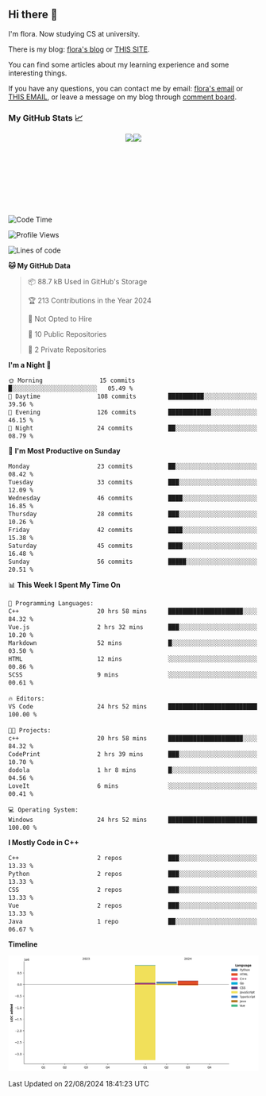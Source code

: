 ## Hi there 👋

I'm flora. Now studying CS at university. 

There is my blog: [flora's blog](https://florae006.github.io/) or [THIS SITE](https://dodolalorc.cn/). 

You can find some articles about my learning experience and some interesting things.

If you have any questions, you can contact me by email: [flora's email](mailto:chenflora124@gmail.com) or [THIS EMAIL](mailto:flora_chen2021@163.com), or leave a message on my blog through [comment board](https://florae006.github.io/comments/).

### My GitHub Stats 📈
<div style="display:flex;flex-direction:row;justify-content:center;">
  <img height="150" class="img" src="https://github-readme-stats.vercel.app/api?username=Florae006&count_private=true&show_icons=true&theme=graywhite&show_owner=true" />
  <img height="150" class="img" src="https://github-readme-stats.vercel.app/api/top-langs/?username=Florae006&layout=compact&theme=graywhite" />
</div>

<!--START_SECTION:waka-->
![Code Time](http://img.shields.io/badge/Code%20Time-193%20hrs%2047%20mins-blue)

![Profile Views](http://img.shields.io/badge/Profile%20Views-0-blue)

![Lines of code](https://img.shields.io/badge/From%20Hello%20World%20I%27ve%20Written-1.1%20million%20lines%20of%20code-blue)

**🐱 My GitHub Data** 

> 📦 88.7 kB Used in GitHub's Storage 
 > 
> 🏆 213 Contributions in the Year 2024
 > 
> 🚫 Not Opted to Hire
 > 
> 📜 10 Public Repositories 
 > 
> 🔑 2 Private Repositories 
 > 
**I'm a Night 🦉** 

```text
🌞 Morning                15 commits          █░░░░░░░░░░░░░░░░░░░░░░░░   05.49 % 
🌆 Daytime                108 commits         ██████████░░░░░░░░░░░░░░░   39.56 % 
🌃 Evening                126 commits         ████████████░░░░░░░░░░░░░   46.15 % 
🌙 Night                  24 commits          ██░░░░░░░░░░░░░░░░░░░░░░░   08.79 % 
```
📅 **I'm Most Productive on Sunday** 

```text
Monday                   23 commits          ██░░░░░░░░░░░░░░░░░░░░░░░   08.42 % 
Tuesday                  33 commits          ███░░░░░░░░░░░░░░░░░░░░░░   12.09 % 
Wednesday                46 commits          ████░░░░░░░░░░░░░░░░░░░░░   16.85 % 
Thursday                 28 commits          ███░░░░░░░░░░░░░░░░░░░░░░   10.26 % 
Friday                   42 commits          ████░░░░░░░░░░░░░░░░░░░░░   15.38 % 
Saturday                 45 commits          ████░░░░░░░░░░░░░░░░░░░░░   16.48 % 
Sunday                   56 commits          █████░░░░░░░░░░░░░░░░░░░░   20.51 % 
```


📊 **This Week I Spent My Time On** 

```text
💬 Programming Languages: 
C++                      20 hrs 58 mins      █████████████████████░░░░   84.32 % 
Vue.js                   2 hrs 32 mins       ███░░░░░░░░░░░░░░░░░░░░░░   10.20 % 
Markdown                 52 mins             █░░░░░░░░░░░░░░░░░░░░░░░░   03.50 % 
HTML                     12 mins             ░░░░░░░░░░░░░░░░░░░░░░░░░   00.86 % 
SCSS                     9 mins              ░░░░░░░░░░░░░░░░░░░░░░░░░   00.61 % 

🔥 Editors: 
VS Code                  24 hrs 52 mins      █████████████████████████   100.00 % 

🐱‍💻 Projects: 
c++                      20 hrs 58 mins      █████████████████████░░░░   84.32 % 
CodePrint                2 hrs 39 mins       ███░░░░░░░░░░░░░░░░░░░░░░   10.70 % 
dodola                   1 hr 8 mins         █░░░░░░░░░░░░░░░░░░░░░░░░   04.56 % 
LoveIt                   6 mins              ░░░░░░░░░░░░░░░░░░░░░░░░░   00.41 % 

💻 Operating System: 
Windows                  24 hrs 52 mins      █████████████████████████   100.00 % 
```

**I Mostly Code in C++** 

```text
C++                      2 repos             ███░░░░░░░░░░░░░░░░░░░░░░   13.33 % 
Python                   2 repos             ███░░░░░░░░░░░░░░░░░░░░░░   13.33 % 
CSS                      2 repos             ███░░░░░░░░░░░░░░░░░░░░░░   13.33 % 
Vue                      2 repos             ███░░░░░░░░░░░░░░░░░░░░░░   13.33 % 
Java                     1 repo              ██░░░░░░░░░░░░░░░░░░░░░░░   06.67 % 
```



**Timeline**

![Lines of Code chart](https://raw.githubusercontent.com/Florae006/Florae006/main/assets/bar_graph.png)


 Last Updated on 22/08/2024 18:41:23 UTC
<!--END_SECTION:waka-->

<!--
**Florae006/Florae006** is a ✨ _special_ ✨ repository because its `README.md` (this file) appears on your GitHub profile.

Here are some ideas to get you started:

- 🔭 I’m currently working on ...
- 🌱 I’m currently learning ...
- 👯 I’m looking to collaborate on ...
- 🤔 I’m looking for help with ...
- 💬 Ask me about ...
- 📫 How to reach me: ...
- 😄 Pronouns: ...
- ⚡ Fun fact: ...
  -->
